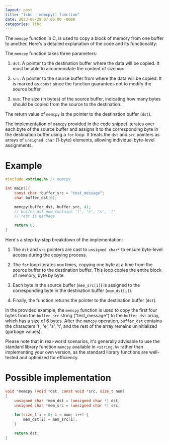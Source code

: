 ```yaml
---
layout: post
title: "libc - memcpy() function"
date: 2023-06-29 07:00:00 -0000
categories: libc
---
```

The `memcpy` function in C, is used to copy a block of memory from one buffer to another. Here's a detailed explanation of the code and its functionality:

The `memcpy` function takes three parameters:

1. `dst`: A pointer to the destination buffer where the data will be copied. It must be able to accommodate the content of size `num`.

2. `src`: A pointer to the source buffer from where the data will be copied. It is marked as `const` since the function guarantees not to modify the source buffer.

3. `num`: The size (in bytes) of the source buffer, indicating how many bytes should be copied from the source to the destination.

The return value of `memcpy` is the pointer to the destination buffer (`dst`).

The implementation of `memcpy` provided in the code snippet iterates over each byte of the source buffer and assigns it to the corresponding byte in the destination buffer using a `for` loop. It treats the `dst` and `src` pointers as arrays of `unsigned char` (1-byte) elements, allowing individual byte-level assignments.

# Example
```c
#include <string.h> // memcpy

int main(){
    const char *buffer_src = "test_message";
    char buffer_dst[6];

    memcpy(buffer_dst, buffer_src, 4);
    // buffer_dst now contains 't', 'e', 's', 't'
    // rest is garbage

    return 0;
}
```

Here's a step-by-step breakdown of the implementation:

1. The `dst` and `src` pointers are cast to `unsigned char*` to ensure byte-level access during the copying process.

2. The `for` loop iterates `num` times, copying one byte at a time from the source buffer to the destination buffer. This loop copies the entire block of memory, byte by byte.

3. Each byte in the source buffer (`mem_src[i]`) is assigned to the corresponding byte in the destination buffer (`mem_dst[i]`).

4. Finally, the function returns the pointer to the destination buffer (`dst`).

In the provided example, the `memcpy` function is used to copy the first four bytes from the `buffer_src` string ("test_message") to the `buffer_dst` array, which has a size of 6 bytes. After the `memcpy` operation, `buffer_dst` contains the characters 't', 'e', 's', 't', and the rest of the array remains uninitialized (garbage values).

Please note that in real-world scenarios, it's generally advisable to use the standard library function `memcpy` available in `<string.h>` rather than implementing your own version, as the standard library functions are well-tested and optimized for efficiency.

# Possible implementation

```c
void *memcpy (void *dst, const void *src, size_t num)
{
    unsigned char *mem_dst = (unsigned char *) dst;
    unsigned char *mem_src = (unsigned char *) src;
    
    for(size_t i = 0; i < num; i++) {
        mem_dst[i] = mem_src[i];
    }

    return dst;
}
```